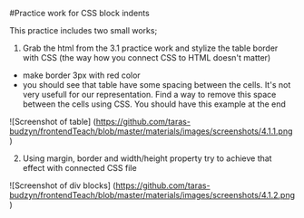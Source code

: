 #Practice work for CSS block indents

This practice includes two small works; 

1. Grab the html from the 3.1 practice work and stylize the table border with CSS (the way how you connect CSS to HTML doesn't matter)
  - make border 3px with red color
  - you should see that table have some spacing between the cells. It's not very usefull for our representation. Find a way to remove this space between the cells using CSS. You should have this example at the end
  
  ![Screenshot of table]
  (https://github.com/taras-budzyn/frontendTeach/blob/master/materials/images/screenshots/4.1.1.png)
  
2. Using margin, border and width/height property try to achieve that effect with connected CSS file

  ![Screenshot of div blocks]
  (https://github.com/taras-budzyn/frontendTeach/blob/master/materials/images/screenshots/4.1.2.png)
